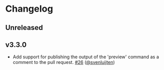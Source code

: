 # Changelog

## Unreleased

## v3.3.0

- Add support for publishing the output of the 'preview' command as a comment to
    the pull request. [\#26](https://github.com/koenrh/dnscontrol-action/pull/26)
    ([@svenluijten](https://github.com/svenluijten))
